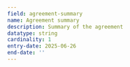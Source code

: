 ```yaml
---
field: agreement-summary
name: Agreement summary
description: Summary of the agreement
datatype: string
cardinality: 1
entry-date: 2025-06-26
end-date: ''
---
```

